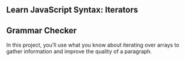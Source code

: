 ## Learn JavaScript Syntax: Iterators

## Grammar Checker

In this project, you’ll use what you know about iterating over arrays to gather information and improve the quality of a paragraph.
